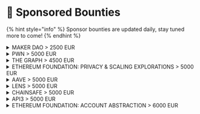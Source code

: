 # 🏅 Sponsored Bounties

{% hint style="info" %}
Sponsor bounties are updated daily, stay tuned more to come!
{% endhint %}

<details>

<summary>MAKER DAO > 2500 EUR</summary>

TBA

</details>

<details>

<summary>PWN > 5000 EUR</summary>

TBA

</details>

<details>

<summary>THE GRAPH > 4500 EUR</summary>

Best New Subgraph(s): Build and deploy a custom subgraph that indexes data from a smart contract to query blockchain data to your dapp.

🥇 Grand Prize: €1100&#x20;

🥈 1st Runner-up: €900&#x20;

🥉 2nd Runner-up: €600

Best use of Existing Subgraph(s): Query an existing subgraph on the Graph Explorer or hosted service using the public query URL from the subgraph dashboard.

🥇 Grand Prize: €900&#x20;

🥈 1st Runner-up: €600&#x20;

🥉 2nd Runner-up: €400

</details>

<details>

<summary>ETHEREUM FOUNDATION: PRIVACY &#x26; SCALING EXPLORATIONS > 5000 EUR</summary>

TBA

</details>

<details>

<summary>AAVE > 5000 EUR</summary>

**Best Aave or GHO Hack:**

🥇 2500 EUR&#x20;

🥈 1500 EUR

**Best GHO integrations:**&#x20;

2 x 500 EUR prizes

</details>

<details>

<summary>LENS > 5000 EUR</summary>

**Best Lens App:**&#x20;

🥇  2500 EUR

🥈  1500 EUR

**Best Lens Integrations:**&#x20;

2 x 500 EUR prizes

</details>

<details>

<summary>CHAINSAFE > 5000 EUR</summary>

TBA

</details>

<details>

<summary>API3 > 5000 EUR</summary>

TBA

</details>

<details>

<summary>ETHEREUM FOUNDATION: ACCOUNT ABSTRACTION > 6000 EUR</summary>

3 x  2000 EUR Account Abstraction bounties

</details>
